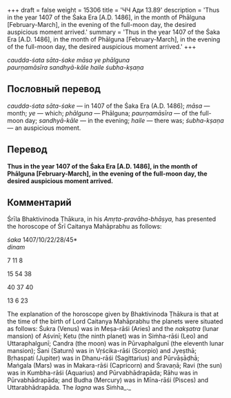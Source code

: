 +++
draft = false
weight = 15306
title = 'ЧЧ Ади 13.89'
description = 'Thus in the year 1407 of the Śaka Era [A.D. 1486], in the month of Phālguna [February-March], in the evening of the full-moon day, the desired auspicious moment arrived.'
summary = 'Thus in the year 1407 of the Śaka Era [A.D. 1486], in the month of Phālguna [February-March], in the evening of the full-moon day, the desired auspicious moment arrived.'
+++

_caudda-śata sāta-śake māsa ye phālguna  
paurṇamāsīra sandhyā-kāle haile śubha-kṣaṇa_

## Пословный перевод

_caudda_\-_śata_ _sāta_\-_śake_ — in 1407 of the Śaka Era (A.D. 1486); _māsa_ — month; _ye_ — which; _phālguna_ — Phālguna; _paurṇamāsīra_ — of the full-moon day; _sandhyā_\-_kāle_ — in the evening; _haile_ — there was; _śubha_\-_kṣaṇa_ — an auspicious moment.

## Перевод

**Thus in the year 1407 of the Śaka Era \[A.D. 1486\], in the month of Phālguna \[February-March\], in the evening of the full-moon day, the desired auspicious moment arrived.**

## Комментарий

Śrīla Bhaktivinoda Ṭhākura, in his _Amṛta-pravāha-bhāṣya,_ has presented the horoscope of Śrī Caitanya Mahāprabhu as follows:

_śaka_ 1407/10/22/28/45\*  
_dinam_

7 11 8

15 54 38

40 37 40

13 6 23

The explanation of the horoscope given by Bhaktivinoda Ṭhākura is that at the time of the birth of Lord Caitanya Mahāprabhu the planets were situated as follows: Śukra (Venus) was in Meṣa-rāśi (Aries) and the _nakṣatra_ (lunar mansion) of Aśvinī; Ketu (the ninth planet) was in Siṁha-rāśi (Leo) and Uttaraphalgunī; Candra (the moon) was in Pūrvaphalgunī (the eleventh lunar mansion); Śani (Saturn) was in Vṛścika-rāśi (Scorpio) and Jyeṣthā; Bṛhaspati (Jupiter) was in Dhanu-rāśi (Sagittarius) and Pūrvāṣāḍhā; Maṅgala (Mars) was in Makara-rāśi (Capricorn) and Śravaṇā; Ravi (the sun) was in Kumbha-rāśi (Aquarius) and Pūrvabhādrapāda; Rāhu was in Pūrvabhādrapāda; and Budha (Mercury) was in Mīna-rāśi (Pisces) and Uttarabhādrapāda. The _lagna_ was Siṁha_._

